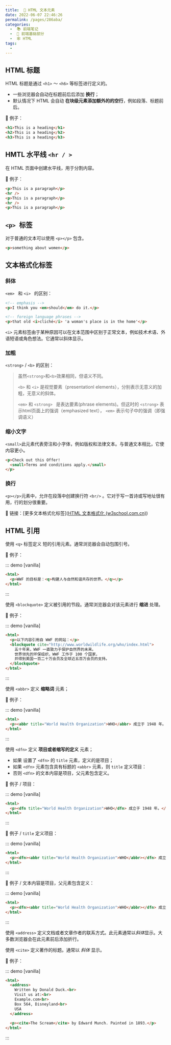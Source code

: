 ```yaml
---
title:  🍣 HTML 文本元素
date: 2022-06-07 22:46:26
permalink: /pages/286aba/
categories:
  -  📚 前端笔记
  -  🚶 前端基础部分
  -  🕸 HTML
tags:
  - 
---
```

## HTML 标题

HTML 标题是通过 `<h1>` ～ `<h6>` 等标签进行定义的。

+ 一些浏览器会自动在标题前后后添加 **换行**；
+ 默认情况下 HTML 会自动 **在块级元素添加额外的的空行**，例如段落、标题前后。

🌰 例子：

```html
<h1>This is a heading</h1>
<h2>This is a heading</h2>
<h3>This is a heading</h3>
```



## HMTL 水平线 `<hr / >`

在 HTML 页面中创建水平线，用于分割内容。

🌰 例子：

```html
<p>This is a paragraph</p>
<hr />
<p>This is a paragraph</p>
<hr />
<p>This is a paragraph</p>
```





## `<p> `标签

对于普通的文本可以使用 ``<p></p>`` 包含。

```html
<p>something about women</p>
```



## 文本格式化标签

### 斜体

``<em> `` 和  ``<i> `` 的区别：

``` html
<!-- emphasis -->
<p>I think you <em>should</em> do it.</p>

<!-- foreign language phrases -->
<p>that old <i>cliché</i> 'a woman's place is in the home'</p>
```

``<i>`` 元素标签由于某种原因可以在文本范围中区别于正常文本，例如技术术语、外语短语或角色想法。它通常以斜体显示。



### 加粗

``<strong>`` / ``<b>``  的区别：

>   虽然``<strong>``和``<b>``效果相同，但语义不同。
>
>   `<b>`  和 `<i>` 是视觉要素（presentationl elements），分别表示无意义的加粗，无意义的斜体。
>
>   ``<em>`` 和 ``<strong> `` 是表达要素(phrase elements)。但这时的 ``<strong>`` 表示html页面上的强调（emphasized text）， ``<em>`` 表示句子中的强调（即强调语义）



### 缩小文字

``<small>``此元素代表旁注和小字体，例如版权和法律文本。与普通文本相比，它使内容更小。

```html
<p>Check out this Offer! 
  <small>Terms and conditions apply.</small>
</p>
```



### 换行

`<p></p>`元素中，允许在段落中创建换行符 `<br/>` 。它对于写一首诗或写地址很有用，行的划分很重要。



🔗 链接：[更多文本格式化标签]([HTML 文本格式化 (w3school.com.cn)](https://www.w3school.com.cn/html/html_formatting.asp))



## HTML 引用

使用 `<q>` 标签定义 短的引用元素。通常浏览器会自动包围引号。

🌰 例子：

::: demo [vanilla]

```html
<html>
  <p>WWF 的目标是：<q>构建人与自然和谐共存的世界。</q></p>
</html>
```

:::



使用 `<blockquote>` 定义被引用的节段。通常浏览器会对该元素进行 **缩进** 处理。

🌰 例子：

::: demo [vanilla]

```html
<html>
  <p>以下内容引用自 WWF 的网站：</p>
  <blockquote cite="http://www.worldwildlife.org/who/index.html">
    五十年来，WWF 一直致力于保护自然界的未来。
    世界领先的环保组织，WWF 工作于 100 个国家，
    并得到美国一百二十万会员及全球近五百万会员的支持。
  </blockquote>
</html>
```

:::



使用 `<abbr>` 定义 **缩略词** 元素；

🌰 例子：

::: demo [vanilla]

```html
<html>
  <p><abbr title="World Health Organization">WHO</abbr> 成立于 1948 年。</p>
</html>
```

:::

使用 `<dfn>` 定义 **项目或者缩写的定义** 元素；

+ 如果 设置了 `<dfn>` 的 `title` 元素，定义的是项目；
+ 如果 `<dfn>` 元素包含具有标题的 `<abbr>` 元素，则 `title` 定义项目：
+ 否则 `<dfn>` 的文本内容是项目，父元素包含定义。

🌰 例子 / 项目：

::: demo [vanilla]

```html
<html>
  <p><dfn title="World Health Organization">WHO</dfn> 成立于 1948 年。</p>
</html>
```

:::

🌰 例子 / `title` 定义项目：

::: demo [vanilla]

```html
<html>
  <p><dfn><abbr title="World Health Organization">WHO</abbr></dfn> 成立于 1948 年。</p>
</html>
```

:::

🌰 例子 / 文本内容是项目，父元素包含定义：

::: demo [vanilla]

```html
<html>
  <p><dfn><abbr title="World Health Organization">WHO</abbr></dfn> 成立于 1948 年。</p>
</html>
```

:::



使用 `<address>` 定义文档或者文章作者的联系方式。此元素通常以*斜体*显示。大多数浏览器会在此元素前后添加折行。

使用 `<cite>` 定义著作的标题。通常以 *斜体* 显示。

🌰 例子：

::: demo [vanilla]

```html
<html>
  <address>
    Written by Donald Duck.<br> 
    Visit us at:<br>
    Example.com<br>
    Box 564, Disneyland<br>
    USA
  </address>
  
  <p><cite>The Scream</cite> by Edward Munch. Painted in 1893.</p>
</html>
```



:::